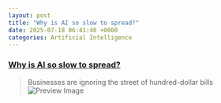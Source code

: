 ```yaml
---
layout: post
title: "Why is AI so slow to spread?"
date: 2025-07-18 06:41:40 +0000
categories: Artificial Intelligence
---
```


### [Why is AI so slow to spread?](https://www.economist.com/finance-and-economics/2025/07/17/why-is-ai-so-slow-to-spread-economics-can-explain)

> Businesses are ignoring the street of hundred-dollar bills
![Preview Image](https://www.economist.com/content-assets/images/20250719_FND000.jpg)

